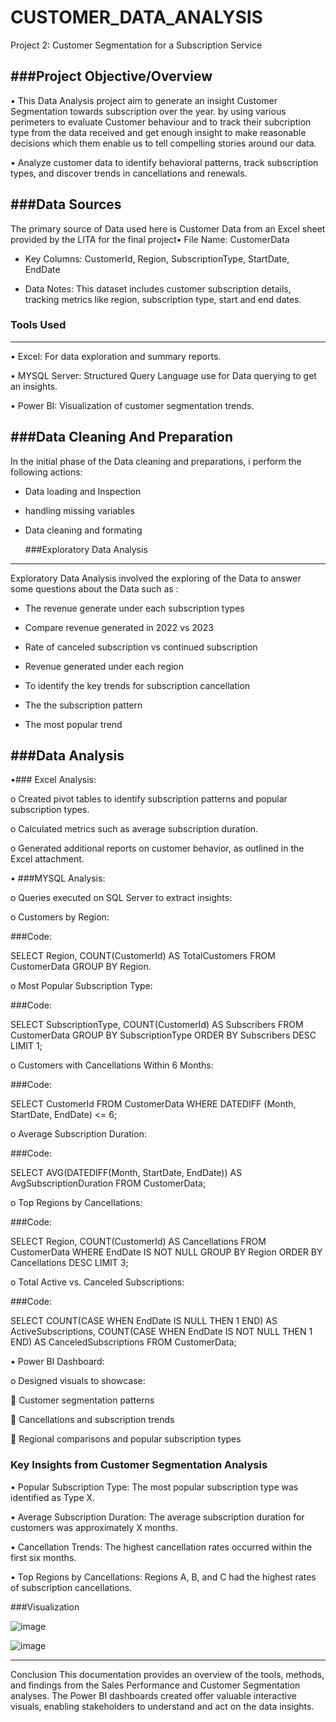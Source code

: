 # CUSTOMER_DATA_ANALYSIS


Project 2: Customer Segmentation for a Subscription Service


###Project Objective/Overview
---
•	This Data Analysis project aim to generate an insight  Customer Segmentation towards subscription over the  year. by using various perimeters to evaluate Customer behaviour  and to track their subcription type from the data received and get enough insight to make reasonable decisions which them enable us to tell compelling stories around our data. 

•	Analyze customer data to identify behavioral patterns, track subscription types, and discover trends in cancellations and renewals.

 ###Data Sources
 ---
 
 The primary source of Data used here is Customer Data from an Excel sheet provided by the LITA for the final project•	File Name: CustomerData

- 	Key Columns: CustomerId, Region, SubscriptionType, StartDate, EndDate

- 	Data Notes: This dataset includes customer subscription details, tracking metrics like region, subscription type, start and end dates.


### Tools Used
---


•	Excel: For data exploration and summary reports.

•	MYSQL Server:  Structured Query Language  use for Data querying to get an insights.

•	Power BI: Visualization of customer segmentation trends.

 ###Data Cleaning And Preparation
---
In the initial phase of the Data cleaning and preparations, i perform the following actions:

- Data loading and Inspection

- handling missing variables

- Data cleaning and formating


  ###Exploratory Data Analysis
---

Exploratory Data Analysis  involved the exploring of the Data to answer some questions about the Data such as :

- The revenue generate under each subscription types
  
- Compare revenue generated in 2022 vs 2023

- Rate of canceled subscription vs continued subscription

- Revenue generated under each region

- To identify the key trends for subscription cancellation

- The the subscription pattern

- The most popular trend

###Data Analysis
---

•###	Excel Analysis:

o	Created pivot tables to identify subscription patterns and popular subscription types.

o	Calculated metrics such as average subscription duration.

o	Generated additional reports on customer behavior, as outlined in the Excel attachment.


•	###MYSQL Analysis:

o	Queries executed on SQL Server to extract insights:

o	Customers by Region:

###Code:

SELECT Region, COUNT(CustomerId) AS TotalCustomers FROM CustomerData GROUP BY Region.

o	Most Popular Subscription Type:


###Code:

SELECT SubscriptionType, COUNT(CustomerId) AS Subscribers FROM CustomerData GROUP BY SubscriptionType ORDER BY Subscribers DESC LIMIT 1;

o	Customers with Cancellations Within 6 Months:


###Code:

SELECT CustomerId FROM CustomerData WHERE DATEDIFF (Month, StartDate, EndDate) <= 6;

o	Average Subscription Duration:


###Code:

SELECT AVG(DATEDIFF(Month, StartDate, EndDate)) AS AvgSubscriptionDuration FROM CustomerData;

o	Top Regions by Cancellations:


###Code:

SELECT Region, COUNT(CustomerId) AS Cancellations FROM CustomerData WHERE EndDate IS NOT NULL GROUP BY Region ORDER BY Cancellations DESC LIMIT 3;

o	Total Active vs. Canceled Subscriptions:


###Code:

SELECT COUNT(CASE WHEN EndDate IS NULL THEN 1 END) AS ActiveSubscriptions, COUNT(CASE WHEN EndDate IS NOT NULL THEN 1 END) AS CanceledSubscriptions FROM CustomerData;

•	Power BI Dashboard:

o	Designed visuals to showcase:

	Customer segmentation patterns

	Cancellations and subscription trends

	Regional comparisons and popular subscription types


### Key Insights from Customer Segmentation Analysis

•	Popular Subscription Type: The most popular subscription type was identified as Type X.

•	Average Subscription Duration: The average subscription duration for customers was approximately X months.

•	Cancellation Trends: The highest cancellation rates occurred within the first six months.

•	Top Regions by Cancellations: Regions A, B, and C had the highest rates of subscription cancellations.

###Visualization

![image](https://github.com/user-attachments/assets/13843660-6c52-47eb-934e-461a8b72b806)

![image](https://github.com/user-attachments/assets/5347e902-cd19-4254-94eb-4605b4641121)


________________________________________
Conclusion
This documentation provides an overview of the tools, methods, and findings from the Sales Performance and Customer Segmentation analyses. The Power BI dashboards created offer valuable interactive visuals, enabling stakeholders to understand and act on the data insights.


